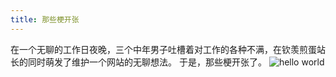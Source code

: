 ```yaml
---
title: 那些梗开张
---
```

  在一个无聊的工作日夜晚，三个中年男子吐槽着对工作的各种不满，在钦羡煎蛋站长的同时萌发了维护一个网站的无聊想法。
  于是，那些梗开张了。
  ![hello world](https://s2.ax1x.com/2019/07/30/e8I3Qg.jpg)
